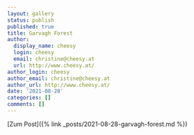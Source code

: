 ```yaml
---
layout: gallery
status: publish
published: true
title: Garvagh Forest
author:
  display_name: cheesy
  login: cheesy
  email: christine@cheesy.at
  url: http://www.cheesy.at/
author_login: cheesy
author_email: christine@cheesy.at
author_url: http://www.cheesy.at/
date: '2021-08-28'
categories: []
comments: []
---
```


[Zum Post]({% link _posts/2021-08-28-garvagh-forest.md %})


